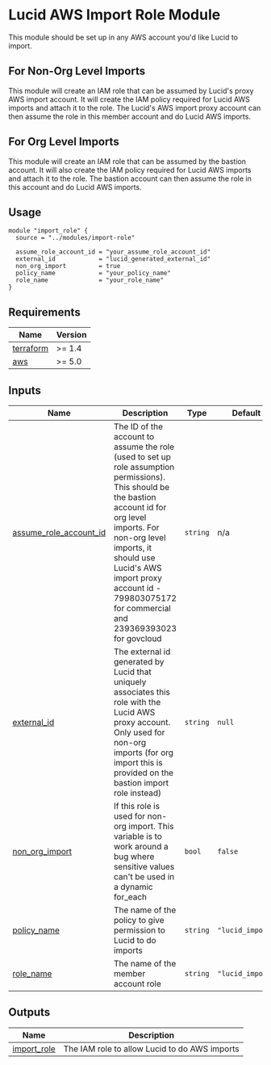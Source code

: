 # Lucid AWS Import Role Module


This module should be set up in any AWS account you'd like Lucid to import.

## For Non-Org Level Imports

This module will create an IAM role that can be assumed by Lucid's proxy AWS import account. It will create the IAM policy required for Lucid AWS imports and attach it to the role. The Lucid's AWS import proxy account can then assume the role in this member account and do Lucid AWS imports.

## For Org Level Imports

This module will create an IAM role that can be assumed by the bastion account. It will also create the IAM policy required for Lucid AWS imports and attach it to the role. The bastion account can then assume the role in this account and do Lucid AWS imports.

## Usage

```hcl
module "import_role" {
  source = "../modules/import-role"

  assume_role_account_id = "your_assume_role_account_id"
  external_id            = "lucid_generated_external_id"
  non_org_import         = true
  policy_name            = "your_policy_name"
  role_name              = "your_role_name"
}
```

## Requirements

| Name | Version |
|------|---------|
| <a name="requirement_terraform"></a> [terraform](#requirement\_terraform) | >= 1.4 |
| <a name="requirement_aws"></a> [aws](#requirement\_aws) | >= 5.0 |

## Inputs

| Name | Description | Type | Default | Required |
|------|-------------|------|---------|:--------:|
| <a name="input_assume_role_account_id"></a> [assume\_role\_account\_id](#input\_assume\_role\_account\_id) | The ID of the account to assume the role (used to set up role assumption permissions). This should be the bastion account id for org level imports. For non-org level imports, it should use Lucid's AWS import proxy account id - 799803075172 for commercial and 239369393023 for govcloud | `string` | n/a | yes |
| <a name="input_external_id"></a> [external\_id](#input\_external\_id) | The external id generated by Lucid that uniquely associates this role with the Lucid AWS proxy account. Only used for non-org imports (for org import this is provided on the bastion import role instead) | `string` | `null` | no |
| <a name="input_non_org_import"></a> [non\_org\_import](#input\_non\_org\_import) | If this role is used for non-org import. This variable is to work around a bug where sensitive values can't be used in a dynamic for_each | `bool` | `false` | no |
| <a name="input_policy_name"></a> [policy\_name](#input\_policy\_name) | The name of the policy to give permission to Lucid to do imports | `string` | `"lucid_import"` | no |
| <a name="input_role_name"></a> [role\_name](#input\_role\_name) | The name of the member account role | `string` | `"lucid_import"` | no |

## Outputs

| Name | Description |
|------|-------------|
| <a name="output_import_role"></a> [import\_role](#output\_import\_role) | The IAM role to allow Lucid to do AWS imports |

